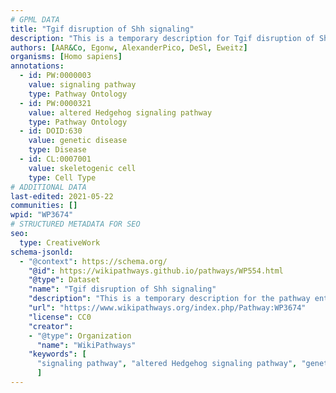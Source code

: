 ```yaml
---
# GPML DATA
title: "Tgif disruption of Shh signaling"
description: "This is a temporary description for Tgif disruption of Shh signaling"
authors: [AAR&Co, Egonw, AlexanderPico, DeSl, Eweitz]
organisms: [Homo sapiens]
annotations:
  - id: PW:0000003
    value: signaling pathway
    type: Pathway Ontology
  - id: PW:0000321
    value: altered Hedgehog signaling pathway
    type: Pathway Ontology
  - id: DOID:630
    value: genetic disease
    type: Disease
  - id: CL:0007001
    value: skeletogenic cell
    type: Cell Type
# ADDITIONAL DATA
last-edited: 2021-05-22
communities: []
wpid: "WP3674"
# STRUCTURED METADATA FOR SEO
seo:
  type: CreativeWork
schema-jsonld:
  - "@context": https://schema.org/
    "@id": https://wikipathways.github.io/pathways/WP554.html
    "@type": Dataset
    "name": "Tgif disruption of Shh signaling"
    "description": "This is a temporary description for the pathway entitled: Tgif disruption of Shh signaling"
    "url": "https://www.wikipathways.org/index.php/Pathway:WP3674"
    "license": CC0
    "creator":
    - "@type": Organization
      "name": "WikiPathways"
    "keywords": [
      "signaling pathway", "altered Hedgehog signaling pathway", "genetic disease", "skeletogenic cell",
      ]
---
```

